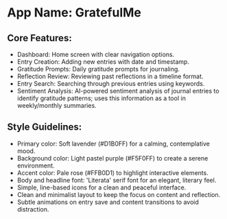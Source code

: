 # **App Name**: GratefulMe

## Core Features:

- Dashboard: Home screen with clear navigation options.
- Entry Creation: Adding new entries with date and timestamp.
- Gratitude Prompts: Daily gratitude prompts for journaling.
- Reflection Review: Reviewing past reflections in a timeline format.
- Entry Search: Searching through previous entries using keywords.
- Sentiment Analysis: AI-powered sentiment analysis of journal entries to identify gratitude patterns; uses this information as a tool in weekly/monthly summaries.

## Style Guidelines:

- Primary color: Soft lavender (#D1B0FF) for a calming, contemplative mood.
- Background color: Light pastel purple (#F5F0FF) to create a serene environment.
- Accent color: Pale rose (#FFB0D1) to highlight interactive elements.
- Body and headline font: 'Literata' serif font for an elegant, literary feel.
- Simple, line-based icons for a clean and peaceful interface.
- Clean and minimalist layout to keep the focus on content and reflection.
- Subtle animations on entry save and content transitions to avoid distraction.
